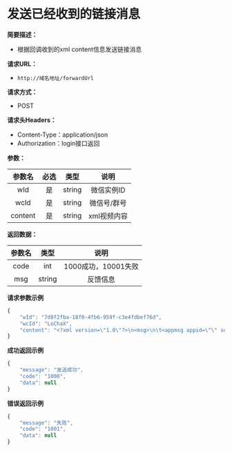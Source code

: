 # 发送已经收到的链接消息

**简要描述：**

* 根据回调收到的xml content信息发送链接消息

**请求URL：**

* `http://域名地址/forwardUrl`

**请求方式：**

* POST 

**请求头Headers：**

* Content-Type：application/json
* Authorization：login接口返回

**参数：**

| 参数名 | 必选 | 类型 | 说明 |
| :---: | :---: | :---: | :---: |
| wId | 是 | string | 微信实例ID |
| wcId | 是 | string | 微信号/群号 |
| content | 是 | string | xml视频内容 |

**返回数据：**

| 参数名 | 类型 | 说明 |
| :---: | :---: | :---: |
| code | int | 1000成功，10001失败 |
| msg | string | 反馈信息 |

**请求参数示例**

```javascript
{
	"wId": "7d8f2fba-18f0-4fb6-959f-c3e4fdbef76d",
	"wcId": "LoChaX",
	"content": "<?xml version=\"1.0\"?>\n<msg>\n\t<appmsg appid=\"\" sdkver=\"0\">\n\t\t<title>理想汽车正式登陆纳斯达克！</title>\n\t\t<des>7月30日，理想汽车正式在美国纳斯达克证券市场正式挂牌上市，股票代码为“LI”，发行价格为每股11.5美元。</des>\n\t\t<action />\n\t\t<type>5</type>\n\t\t<showtype>0</showtype>\n\t\t<soundtype>0</soundtype>\n\t\t<mediatagname />\n\t\t<messageext />\n\t\t<messageaction />\n\t\t<content />\n\t\t<contentattr>0</contentattr>\n\t\t<url>http://mp.weixin.qq.com/s?__biz=MzU0Mjk1MDk4MA==&amp;mid=2247489268&amp;idx=1&amp;sn=b9df468408299b16ea55b804f8eaac6f&amp;chksm=fb1385dfcc640cc90de251b2d641739fe91278c6d6c3a94239cadfe0f5f1146bdf283d7b73a6&amp;mpshare=1&amp;scene=2&amp;srcid=0730zRNXTUJqhf7Fztpamu6n&amp;sharer_sharetime=1596158677187&amp;sharer_shareid=b5d32fcdbf6f6bd1700daee19cead97b#rd</url>\n\t\t<lowurl />\n\t\t<dataurl />\n\t\t<lowdataurl />\n\t\t<songalbumurl />\n\t\t<songlyric />\n\t\t<appattach>\n\t\t\t<totallen>0</totallen>\n\t\t\t<attachid />\n\t\t\t<emoticonmd5></emoticonmd5>\n\t\t\t<fileext />\n\t\t\t<cdnthumburl>30570201000450304e0201000204502c9b9f02032f55f90204a40260b402045f2379650429777875706c6f61645f777869645f796c7874666c636730703862323237395f313539363136303335370204010400030201000400</cdnthumburl>\n\t\t\t<cdnthumbmd5>51f22eeff56ff76a7cab2bf177ef6c1a</cdnthumbmd5>\n\t\t\t<cdnthumblength>25332</cdnthumblength>\n\t\t\t<cdnthumbwidth>150</cdnthumbwidth>\n\t\t\t<cdnthumbheight>150</cdnthumbheight>\n\t\t\t<cdnthumbaeskey>99e7fd1d7d33dba159edfa52607645c3</cdnthumbaeskey>\n\t\t\t<aeskey>99e7fd1d7d33dba159edfa52607645c3</aeskey>\n\t\t\t<encryver>0</encryver>\n\t\t\t<filekey>wxid_ylxtflcg0p8b2279_1596160357</filekey>\n\t\t</appattach>\n\t\t<extinfo />\n\t\t<sourceusername>gh_89701dbd6858</sourceusername>\n\t\t<sourcedisplayname>理想汽车</sourcedisplayname>\n\t\t<thumburl />\n\t\t<md5 />\n\t\t<statextstr />\n\t\t<directshare>0</directshare>\n\t\t<mmreadershare>\n\t\t\t<itemshowtype>0</itemshowtype>\n\t\t\t<nativepage>0</nativepage>\n\t\t\t<pubtime>0</pubtime>\n\t\t\t<duration>0</duration>\n\t\t\t<width>0</width>\n\t\t\t<height>0</height>\n\t\t\t<vid />\n\t\t\t<funcflag>0</funcflag>\n\t\t\t<ispaysubscribe>0</ispaysubscribe>\n\t\t</mmreadershare>\n\t</appmsg>\n\t<fromusername>wxid_i6qsbbjenjuj22</fromusername>\n\t<scene>0</scene>\n\t<appinfo>\n\t\t<version>1</version>\n\t\t<appname />\n\t</appinfo>\n\t<commenturl />\n</msg>\n"
}
```

**成功返回示例**

```javascript
{
    "message": "发送成功",
    "code": "1000",
    "data": null
}
```

**错误返回示例**

```javascript
{
    "message": "失败",
    "code": "1001",
    "data": null
}
```

